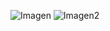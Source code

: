 ![Imagen](https://github.com/user-attachments/assets/c9daa9d4-bf6d-4ba8-996b-93fc9adc0016)
![Imagen2](https://github.com/user-attachments/assets/c4e694b7-3a9b-40f5-8003-2e780e5dfa3f)


